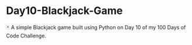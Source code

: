 # Day10-Blackjack-Game
🃏 A simple Blackjack game built using Python on Day 10 of my 100 Days of Code Challenge.
